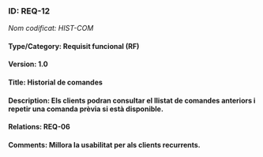 ### ID: REQ-12
_Nom codificat: HIST-COM_
#### Type/Category: Requisit funcional (RF)
#### Version: 1.0
#### Title: Historial de comandes
#### Description: Els clients podran consultar el llistat de comandes anteriors i repetir una comanda prèvia si està disponible.
#### Relations: REQ-06
#### Comments: Millora la usabilitat per als clients recurrents.
